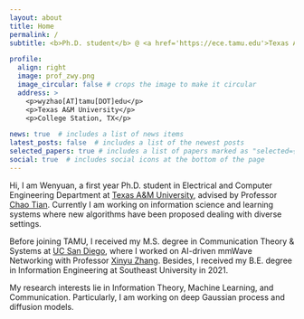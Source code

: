 ```yaml
---
layout: about
title: Home
permalink: /
subtitle: <b>Ph.D. student</b> @ <a href='https://ece.tamu.edu'>Texas A&M University</a>

profile:
  align: right
  image: prof_zwy.png
  image_circular: false # crops the image to make it circular
  address: >
    <p>wyzhao[AT]tamu[DOT]edu</p>
    <p>Texas A&M University</p>
    <p>College Station, TX</p>

news: true  # includes a list of news items
latest_posts: false  # includes a list of the newest posts
selected_papers: true # includes a list of papers marked as "selected={true}"
social: true  # includes social icons at the bottom of the page
---
```


Hi, I am Wenyuan, a first year Ph.D. student in Electrical and Computer Engineering Department at [Texas A&M University](https://ece.tamu.edu), advised by Professor [Chao Tian](https://tiangroup.engr.tamu.edu). Currently I am working on information science and learning systems where new algorithms have been proposed dealing with diverse settings.

Before joining TAMU, I received my M.S. degree in Communication Theory & Systems at [UC San Diego](https://ece.ucsd.edu), where I worked on AI-driven mmWave Networking with Professor [Xinyu Zhang](http://xyzhang.ucsd.edu/index.html). Besides, I received my B.E. degree in Information Engineering at Southeast University in 2021.

My research interests lie in Information Theory, Machine Learning, and Communication. Particularly, I am working on deep Gaussian process and diffusion models.
